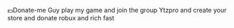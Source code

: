 💵Donate-me
Guy play my game and join the group Ytzpro and create your store and donate robux and rich fast
